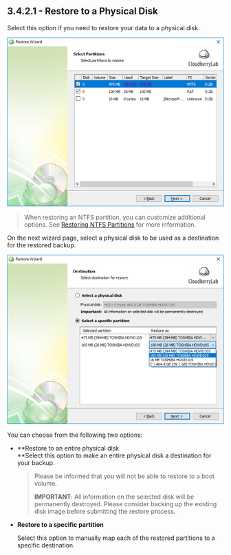 ## 3.4.2.1 - Restore to a Physical Disk

Select this option if you need to restore your data to a physical disk.

![](/assets/image-based-select-partitions.png)

> When restoring an NTFS partition, you can customize additional options. See [Restoring NTFS Partitions](/concepts/restoring-ntfs-partitions.md) for more information.

On the next wizard page, select a physical disk to be used as a destination for the restored backup.

![](/assets/image-based-restore-physical-destination.png)

You can choose from the following two options:

* **Restore to an entire physical disk        
  **Select this option to make an entire physical disk a destination for your backup.

  > Please be informed that you will not be able to restore to a boot volume.
  >
  > **IMPORTANT**: All information on the selected disk will be permanently destroyed. Please consider backing up the existing disk image before submitting the restore process.

* **Restore to a specific partition**

  Select this option to manually map each of the restored partitions to a specific destination.





